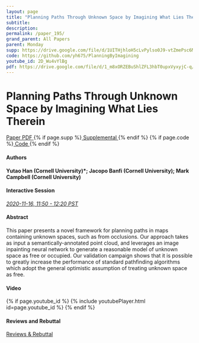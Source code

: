 ```yaml
---
layout: page
title: "Planning Paths Through Unknown Space by Imagining What Lies Therein"
subtitle: 
description:
permalink: /paper_195/
grand_parent: All Papers
parent: Monday
supp: https://drive.google.com/file/d/1UITHjhloH5cLvPylso0J9-vtZmePsc6M/view
code: https://github.com/yh675/PlanningByImagining
youtube_id: 2D_Wu4vYlBg
pdf: https://drive.google.com/file/d/1_m8xORZEBuShlZFL3hbT0upxVyxyjC-q/view
---
```


# Planning Paths Through Unknown Space by Imagining What Lies Therein

<a href="https://drive.google.com/file/d/1_m8xORZEBuShlZFL3hbT0upxVyxyjC-q/view" target="_blank" rel="noopener noreferrer" class="btn btn-blue"><i class="fa fa-file-text-o" aria-hidden="true"></i> Paper PDF </a> {% if page.supp %}<a href="https://drive.google.com/file/d/1UITHjhloH5cLvPylso0J9-vtZmePsc6M/view" target="_blank" rel="noopener noreferrer" class="btn btn-green"><i class="fa fa-file-text-o" aria-hidden="true"></i> Supplemental </a>{% endif %} {% if page.code %}<a href="https://github.com/yh675/PlanningByImagining" target="_blank" rel="noopener noreferrer" class="btn"><i class="fa fa-github" aria-hidden="true"></i> Code </a>{% endif %} 

#### Authors
**Yutao Han (Cornell University)*; Jacopo Banfi (Cornell University); Mark Campbell (Cornell University)**

#### Interactive Session
<a href="https://pheedloop.com/corl2020/virtual/?page=sessions&section=SESUNQMHTY3S1PNEP" target="_blank" rel="noopener noreferrer"><em>2020-11-16, 11:50 - 12:20 PST </em></a>

#### Abstract
This paper presents a novel framework for planning paths in maps containing unknown spaces, such as from occlusions. Our approach takes as input a semantically-annotated point cloud, and leverages an image inpainting neural network to generate a reasonable model of unknown space as free or occupied. Our validation campaign shows that it is possible to greatly increase the performance of standard pathfinding algorithms which adopt the general optimistic assumption of treating unknown space as free.

#### Video
{% if page.youtube_id %}
{% include youtubePlayer.html id=page.youtube_id %}
{% endif %}

#### Reviews and Rebuttal
<a href="https://drive.google.com/file/d/1z1LAkl72Ba3DG7HCYJecCN9ongEz50MI/view" target="_blank" rel="noopener noreferrer" class="btn btn-purple"><i class="fa fa-pencil-square-o" aria-hidden="true"></i> Reviews & Rebuttal </a>

